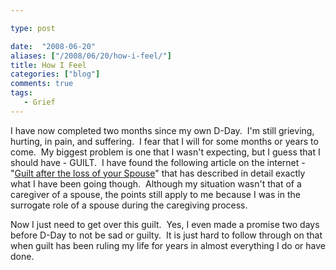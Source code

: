 ```yaml
---

type: post

date:  "2008-06-20"
aliases: ["/2008/06/20/how-i-feel/"]
title: How I Feel
categories: ["blog"]
comments: true
tags:
   - Grief
---
```

I have now completed two months since my own D-Day.  I'm still grieving, hurting, in pain, and suffering.  I fear that I will for some months or years to come.  My biggest problem is one that I wasn't expecting, but I guess that I should have - GUILT.  I have found the following article on the internet - "[Guilt after the loss of your Spouse](http://www.revolutionhealth.com/healthy-living/caring/end-of-life/grief/spouse-guilt)" that has described in detail exactly what I have been going though.  Although my situation wasn't that of a caregiver of a spouse, the points still apply to me because I was in the surrogate role of a spouse during the caregiving process.

Now I just need to get over this guilt.  Yes, I even made a promise two days before D-Day to not be sad or guilty.  It is just hard to follow through on that when guilt has been ruling my life for years in almost everything I do or have done.
